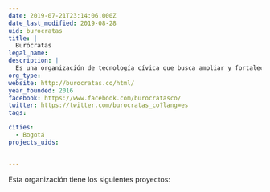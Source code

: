 ```yaml
---
date: 2019-07-21T23:14:06.000Z
date_last_modified: 2019-08-28
uid: burocratas
title: |
  Burócratas
legal_name: 
description: |
  Es una organización de tecnología cívica que busca ampliar y fortalecer la participación ciudadana ofreciendo información de calidad sobre la administración pública através del uso de herramientas tecnológicas.
org_type: 
website: http://burocratas.co/html/
year_founded: 2016
facebook: https://www.facebook.com/burocratasco/
twitter: https://twitter.com/burocratas_co?lang=es
tags:

cities: 
  - Bogotá
projects_uids:


---
```


Esta organización tiene los siguientes proyectos:


